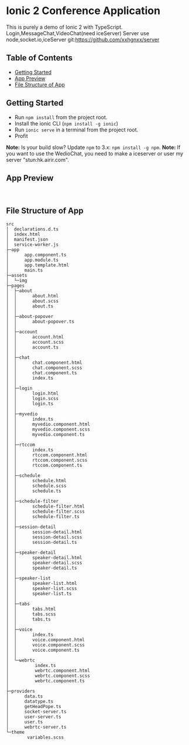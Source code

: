 # Ionic 2 Conference Application

This is purely a demo of Ionic 2 with TypeScript. 
Login,MessageChat,VideoChat(need iceServer)
Server use node,socket.io,iceServer
git:https://github.com/xxhgnxx/server

## Table of Contents
 - [Getting Started](#getting-started)
 - [App Preview](#app-preview)
 - [File Structure of App](#file-structure-of-app)


## Getting Started
* Run `npm install` from the project root.
* Install the ionic CLI (`npm install -g ionic`)
* Run `ionic serve` in a terminal from the project root.
* Profit

**Note:** Is your build slow? Update `npm` to 3.x: `npm install -g npm`.
**Note:** If you want to use the WedioChat, you need to make a iceserver or user my server "stun:hk.airir.com".


## App Preview

  <img src="resources/screenshots/1.png" alt="">
  <img src="resources/screenshots/2.png" alt="">
  <img src="resources/screenshots/3.png" alt="">
  <img src="resources/screenshots/4.png" alt="">
  <img src="resources/screenshots/5.png" alt="">
  <img src="resources/screenshots/6.png" alt="">

## File Structure of App

```
src
│  declarations.d.ts
│  index.html
│  manifest.json
│  service-worker.js
├─app
│      app.component.ts
│      app.module.ts
│      app.template.html
│      main.ts
├─assets
│  └─img
├─pages
│  ├─about
│  │      about.html
│  │      about.scss
│  │      about.ts
│  │      
│  ├─about-popover
│  │      about-popover.ts
│  │      
│  ├─account
│  │      account.html
│  │      account.scss
│  │      account.ts
│  │      
│  ├─chat
│  │      chat.component.html
│  │      chat.component.scss
│  │      chat.component.ts
│  │      index.ts
│  │      
│  ├─login
│  │      login.html
│  │      login.scss
│  │      login.ts
│  │      
│  ├─myvedio
│  │      index.ts
│  │      myvedio.component.html
│  │      myvedio.component.scss
│  │      myvedio.component.ts
│  │      
│  ├─rtccom
│  │      index.ts
│  │      rtccom.component.html
│  │      rtccom.component.scss
│  │      rtccom.component.ts
│  │      
│  ├─schedule
│  │      schedule.html
│  │      schedule.scss
│  │      schedule.ts
│  │      
│  ├─schedule-filter
│  │      schedule-filter.html
│  │      schedule-filter.scss
│  │      schedule-filter.ts
│  │      
│  ├─session-detail
│  │      session-detail.html
│  │      session-detail.scss
│  │      session-detail.ts
│  │      
│  ├─speaker-detail
│  │      speaker-detail.html
│  │      speaker-detail.scss
│  │      speaker-detail.ts
│  │      
│  ├─speaker-list
│  │      speaker-list.html
│  │      speaker-list.scss
│  │      speaker-list.ts
│  │      
│  ├─tabs
│  │      tabs.html
│  │      tabs.scss
│  │      tabs.ts
│  │      
│  ├─voice
│  │      index.ts
│  │      voice.component.html
│  │      voice.component.scss
│  │      voice.component.ts
│  │      
│  └─webrtc
│          index.ts
│          webrtc.component.html
│          webrtc.component.scss
│          webrtc.component.ts
│          
├─providers
│      data.ts
│      datatype.ts
│      getHeadPope.ts
│      socket-server.ts
│      user-server.ts
│      user.ts
│      webrtc-server.ts
└─theme
        variables.scss     
```